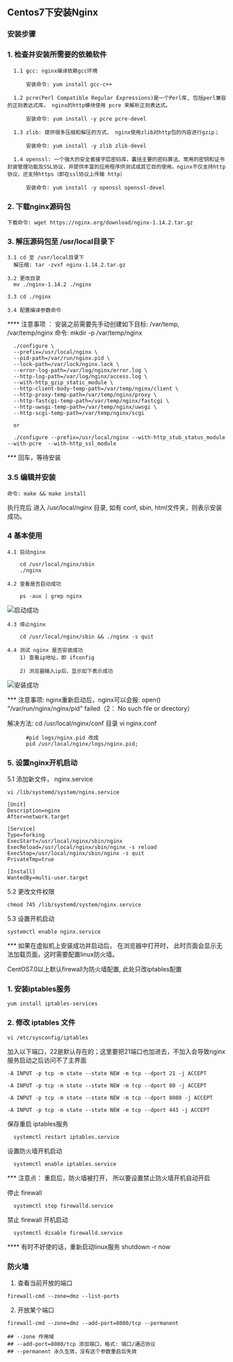 ## Centos7下安装Nginx

### 安装步骤

  ### 1. 检查并安装所需要的依赖软件

      1.1 gcc: nginx编译依赖gcc环境

          安装命令: yum install gcc-c++

      1.2 pcre(Perl Compatible Regular Expressions)是一个Perl库, 包括perl兼容的正则表达式库。 nginx的http模块使用 pcre 来解析正则表达式。

          安装命令: yum install -y pcre pcre-devel

      1.3 zlib: 提供很多压缩和解压的方式， nginx使用zlib对http包的内容进行gzip；

          安装命令: yum install -y zlib zlib-devel

      1.4 openssl: 一个强大的安全套接字层密码库，囊括主要的密码算法、常用的密钥和证书封装管理功能及SSL协议，并提供丰富的应用程序供测试或其它目的使用。nginx不仅支持http 协议，还支持https（即在ssl协议上传输 http）

          安装命令: yum install -y openssl openssl-devel

  ### 2. 下载nginx源码包

    下载命令: wget https://nginx.org/download/nginx-1.14.2.tar.gz


  ### 3. 解压源码包至 /usr/local目录下
    3.1 cd 至 /usr/local目录下
      解压缩: tar -zvxf nginx-1.14.2.tar.gz

    3.2 更改目录
      mv ./nginx-1.14.2 ./nginx

    3.3 cd ./nginx

    3.4 配置编译参数命令

  **** 注意事项 ： 安装之前需要先手动创建如下目标:  /var/temp, /var/temp/nginx
    命令: mkdir -p /var/temp/nginx


      ./configure \
      --prefix=/usr/local/nginx \
      --pid-path=/var/run/nginx.pid \
      --lock-path=/var/lock/nginx.lock \
      --error-log-path=/var/log/nginx/error.log \
      --http-log-path=/var/log/nginx/access.log \
      --with-http_gzip_static_module \
      --http-client-body-temp-path=/var/temp/nginx/client \
      --http-proxy-temp-path=/var/temp/nginx/proxy \
      --http-fastcgi-temp-path=/var/temp/nginx/fastcgi \
      --http-uwsgi-temp-path=/var/temp/nginx/uwsgi \
      --http-scgi-temp-path=/var/temp/nginx/scgi

      or 

      ./configure --prefix=/usr/local/nginx --with-http_stub_status_module --with-pcre  --with-http_ssl_module

  *** 回车，等待安装

  ### 3.5 编辑并安装

    命令: make && make install

  执行完后 进入 /usr/local/nginx 目录, 如有 conf, sbin, html文件夹，则表示安装成功。

  ### 4 基本使用

    4.1 启动nginx

        cd /usr/local/nginx/sbin
        ./nginx

    4.2 查看是否启动成功

        ps -aux | grep nginx

  ![启动成功](./1.png)

    4.3 停止nginx

        cd /usr/local/nginx/sbin && ./nginx -s quit

    4.4 测试 nginx 是否安装成功
        1) 查看ip地址，即 ifconfig

        2) 浏览器输入ip后，显示如下表示成功

  ![安装成功](./2.png)

*** 注意事项: nginx重新启动后，nginx可以会报: open() "/var/run/nginx/nginx/pid" failed（2： No such file or directory）

解决方法:  cd /usr/local/nginx/conf 目录
          vi nginx.conf

          #pid logs/nginx.pid 改成
          pid /usr/local/nginx/logs/nginx.pid;

### 5. 设置nginx开机启动

  5.1 添加新文件， nginx.service

    vi /lib/systemd/system/nginx.service

    [Unit]
    Description=nginx
    After=network.target

    [Service]
    Type=forking
    ExecStart=/usr/local/nginx/sbin/nginx
    ExecReload=/usr/local/nginx/sbin/nginx -s reload
    ExecStop=/usr/local/nginx/sbin/nginx -s quit
    PrivateTmp=true

    [Install]
    WantedBy=multi-user.target

  5.2 更改文件权限

    chmod 745 /lib/systemd/system/nginx.service


  5.3 设置开机启动

    systemctl enable nginx.service


*** 如果在虚拟机上安装成功并启动后， 在浏览器中打开时， 此时页面会显示无法加载页面，这时需要配置linux防火墙。


CentOS7.0以上默认firewall为防火墙配置, 此处只改iptables配置

### 1. 安装iptables服务

    yum install iptables-services


### 2. 修改 iptables 文件

    vi /etc/sysconfig/iptables

  加入以下端口，22是默认存在的；这里要把21端口也加进去，不加入会导致nginx服务启动之后访问不了主界面

    -A INPUT -p tcp -m state --state NEW -m tcp --dport 21 -j ACCEPT

    -A INPUT -p tcp -m state --state NEW -m tcp --dport 80 -j ACCEPT

    -A INPUT -p tcp -m state --state NEW -m tcp --dport 8080 -j ACCEPT

    -A INPUT -p tcp -m state --state NEW -m tcp --dport 443 -j ACCEPT

  保存重启 iptables服务

      systemctl restart iptables.service

  设置防火墙开机启动

      systemctl enable iptables.service


  *** 注意点： 重启后，防火墙被打开， 所以要设置禁止防火墙开机自动开启

  停止 firewall

      systemctl stop firewalld.service

  禁止 firewall 开机启动

      systemctl disable firewalld.service


  **** 有时不好使的话，重新启动linux服务  shutdown -r now


### 防火墙

  1. 查看当前开放的端口

    firewall-cmd --zone=dmz --list-ports

  2. 开放某个端口

    firewall-cmd --zone=dmz --add-port=8080/tcp --permanent

    ## --zone 作用域
    ## --add-port=8080/tcp 添加端口，格式: 端口/通迅协议
    ## --permanent 永久生效，没有这个参数重启后失效

